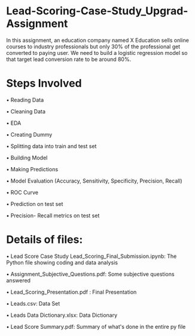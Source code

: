 # Lead-Scoring-Case-Study_Upgrad-Assignment
In this assignment, an education company named X Education sells online courses to industry professionals but only 30% of the professional get converted to paying user. We need to build a logistic regression model so that target lead conversion rate to be around 80%.

# Steps Involved

• Reading Data

• Cleaning Data

• EDA

• Creating Dummy

• Splitting data into train and test set

• Building Model

• Making Predictions

• Model Evaluation (Accuracy, Sensitivity, Specificity, Precision, Recall)

• ROC Curve

• Prediction on test set

• Precision- Recall metrics on test set

# Details of files:

• Lead Score Case Study Lead_Scoring_Final_Submission.ipynb: The Python file showing coding and data analysis

• Assignment_Subjective_Questions.pdf: Some subjective questions answered

• Lead_Scoring_Presentation.pdf : Final Presentation

• Leads.csv: Data Set

• Leads Data Dictionary.xlsx: Data Dictionary

• Lead Score Summary.pdf: Summary of what's done in the entire py file
